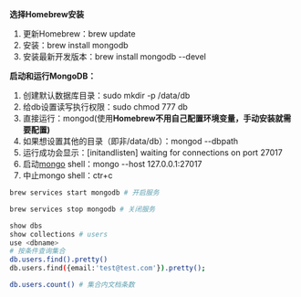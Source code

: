 **选择Homebrew安装**

1. 更新Homebrew：brew update
2. 安装：brew install mongodb
3. 安装最新开发版本：brew install mongodb --devel

**启动和运行MongoDB：**

1. 创建默认数据库目录：sudo mkdir -p /data/db
2. 给db设置读写执行权限：sudo chmod 777 db
3. 直接运行：mongod(使用**Homebrew不用自己配置环境变量，手动安装就需要配置)**
4. 如果想设置其他的目录（即非/data/db）：mongod --dbpath <path to data directory>
5. 运行成功会显示：[initandlisten] waiting for connections on port 27017
6. 启动[mongo](https://docs.mongodb.com/manual/reference/program/mongo/#bin.mongo) shell：mongo --host 127.0.0.1:27017
7. 中止mongo shell：ctr+c

```bash
brew services start mongodb # 开启服务

brew services stop mongodb # 关闭服务
```



```bash
show dbs
show collections # users
use <dbname>
# 按条件查询集合
db.users.find().pretty()
db.users.find({email:'test@test.com'}).pretty();

db.users.count() # 集合内文档条数
```

